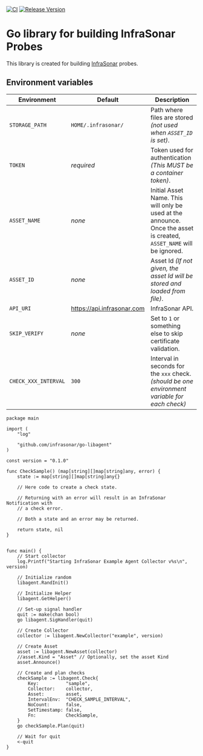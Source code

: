 [![CI](https://github.com/infrasonar/go-libagent/workflows/CI/badge.svg)](https://github.com/infrasonar/go-libagent/actions)
[![Release Version](https://img.shields.io/github/release/infrasonar/go-libagent)](https://github.com/infrasonar/go-libagent/releases)

# Go library for building InfraSonar Probes

This library is created for building [InfraSonar](https://infrasonar.com) probes.

## Environment variables

Environment                 | Default                       | Description
----------------------------|-------------------------------|-------------------
`STORAGE_PATH`              | `HOME/.infrasonar/`           | Path where files are stored _(not used when `ASSET_ID` is set)_.
`TOKEN`                     | _required_                    | Token used for authentication _(This MUST be a container token)_.
`ASSET_NAME`                | _none_                        | Initial Asset Name. This will only be used at the announce. Once the asset is created, `ASSET_NAME` will be ignored.
`ASSET_ID`                  | _none_                        | Asset Id _(If not given, the asset Id will be stored and loaded from file)_.
`API_URI`                   | https://api.infrasonar.com    | InfraSonar API.
`SKIP_VERIFY`				| _none_						| Set to `1` or something else to skip certificate validation.
`CHECK_XXX_INTERVAL`        | `300`                         | Interval in seconds for the `xxx` check. _(should be one environment variable for each check)_


```golang
package main

import (
	"log"

	"github.com/infrasonar/go-libagent"
)

const version = "0.1.0"

func CheckSample() (map[string][]map[string]any, error) {
	state := map[string][]map[string]any{}

	// Here code to create a check state.

    // Returning with an error will result in an InfraSonar Notification with
    // a check error.

    // Both a state and an error may be returned.

	return state, nil
}


func main() {
	// Start collector
	log.Printf("Starting InfraSonar Example Agent Collector v%s\n", version)

	// Initialize random
	libagent.RandInit()

	// Initialize Helper
	libagent.GetHelper()

	// Set-up signal handler
	quit := make(chan bool)
	go libagent.SigHandler(quit)

	// Create Collector
	collector := libagent.NewCollector("example", version)

	// Create Asset
	asset := libagent.NewAsset(collector)
	//asset.Kind = "Asset" // Optionally, set the asset Kind
	asset.Announce()

	// Create and plan checks
	checkSample := libagent.Check{
		Key:          "sample",
		Collector:    collector,
		Asset:        asset,
		IntervalEnv:  "CHECK_SAMPLE_INTERVAL",
		NoCount:      false,
		SetTimestamp: false,
		Fn:           CheckSample,
	}
	go checkSample.Plan(quit)

	// Wait for quit
	<-quit
}
```

